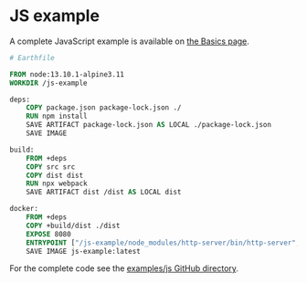 # JS example

A complete JavaScript example is available on [the Basics page](../guides/basics.md).

```Dockerfile
# Earthfile

FROM node:13.10.1-alpine3.11
WORKDIR /js-example

deps:
    COPY package.json package-lock.json ./
    RUN npm install
    SAVE ARTIFACT package-lock.json AS LOCAL ./package-lock.json
    SAVE IMAGE

build:
    FROM +deps
    COPY src src
    COPY dist dist
    RUN npx webpack
    SAVE ARTIFACT dist /dist AS LOCAL dist

docker:
    FROM +deps
    COPY +build/dist ./dist
    EXPOSE 8080
    ENTRYPOINT ["/js-example/node_modules/http-server/bin/http-server", "./dist"]
    SAVE IMAGE js-example:latest
```

For the complete code see the [examples/js GitHub directory](https://github.com/earthly/earthly/tree/master/examples/js).
